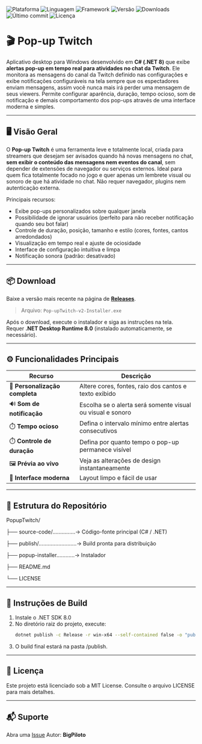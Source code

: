 ![Plataforma](https://img.shields.io/badge/plataforma-Windows-blue.svg)
![Linguagem](https://img.shields.io/badge/linguagem-C%23-blueviolet.svg)
![Framework](https://img.shields.io/badge/.NET-8.0-blue.svg)
![Versão](https://img.shields.io/github/v/release/BigPiloto/PopupTwitch.svg)
![Downloads](https://img.shields.io/github/downloads/BigPiloto/PopupTwitch/total.svg)
![Último commit](https://img.shields.io/github/last-commit/BigPiloto/PopupTwitch.svg)
![Licença](https://img.shields.io/github/license/BigPiloto/PopupTwitch.svg)

# 🎬 Pop-up Twitch

Aplicativo desktop para Windows desenvolvido em **C# (.NET 8)** que exibe **alertas pop-up em tempo real para atividades no chat da Twitch**.
Ele monitora as mensagens do canal da Twitch definido nas configurações e exibe notificações configuráveis ​​na tela sempre que os espectadores enviam mensagens, assim você nunca mais irá perder uma mensagem de seus viewers.
Permite configurar aparência, duração, tempo ocioso, som de notificação e demais comportamento dos pop-ups através de uma interface moderna e simples.

---

## 🖥️ Visão Geral

O **Pop-up Twitch** é uma ferramenta leve e totalmente local, criada para streamers que desejam ser avisados quando há novas mensagens no chat, **sem exibir o conteúdo das mensagens nem eventos do canal**, sem depender de extensões de navegador ou serviços externos.
Ideal para quem fica totalmente focado no jogo e quer apenas um lembrete visual ou sonoro de que há atividade no chat.
Não requer navegador, plugins nem autenticação externa.

Principais recursos:
- Exibe pop-ups personalizados sobre qualquer janela
- Possibilidade de ignorar usuários (perfeito para não receber notificação quando seu bot falar)
- Controle de duração, posição, tamanho e estilo (cores, fontes, cantos arredondados)  
- Visualização em tempo real e ajuste de ociosidade
- Interface de configuração intuitiva e limpa
- Notificação sonora (padrão: desativado)

---

## 📦 Download

Baixe a versão mais recente na página de [**Releases**](https://github.com/BigPiloto/PopupTwitch/releases).  
> Arquivo: `Pop-upTwitch-v2-Installer.exe`

Após o download, execute o instalador e siga as instruções na tela.  
Requer **.NET Desktop Runtime 8.0** (instalado automaticamente, se necessário).

---

## ⚙️ Funcionalidades Principais

| Recurso | Descrição |
|----------|------------|
| 🎨 **Personalização completa** | Altere cores, fontes, raio dos cantos e texto exibido |
| 🔊 **Som de notificação** | Escolha se o alerta será somente visual ou visual e sonoro  |
| ⏱️ **Tempo ocioso** | Defina o intervalo mínimo entre alertas consecutivos |
| ⏱️ **Controle de duração** | Defina por quanto tempo o pop-up permanece visível |
| 🖼️ **Prévia ao vivo** | Veja as alterações de design instantaneamente |
| 🔧 **Interface moderna** | Layout limpo e fácil de usar |

---

## 🧰 Estrutura do Repositório

PopupTwitch/  

├── source-code/...............→ Código-fonte principal (C# / .NET)  

├── publish/.........................→ Build pronta para distribuição  

├── popup-installer............→ Instalador

├── README.md  

└── LICENSE  

---

## 🚀 Instruções de Build

1. Instale o .NET SDK 8.0  
2. No diretório raiz do projeto, execute:  
   ```bash
   dotnet publish -c Release -r win-x64 --self-contained false -o "publish"
3. O build final estará na pasta /publish.

---

## 🧾 Licença
Este projeto está licenciado sob a MIT License. Consulte o arquivo LICENSE para mais detalhes.

---

## 📬 Suporte

Abra uma [Issue](https://github.com/BigPiloto/PopupTwitch/issues)
Autor: **BigPiloto**


